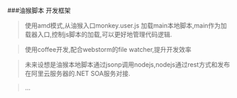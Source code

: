 ###油猴脚本 开发框架


>使用amd模式,从油猴入口monkey.user.js 加载main本地脚本,main作为加载器入口,控制js脚本的加载,可以更好地管理代码逻辑.

>使用coffee开发,配合webstorm的file watcher,提升开发效率

>未来设想是油猴本地脚本通过jsonp调用nodejs,nodejs通过rest方式和发布在阿里云服务器的.NET SOA服务对接.

>...
